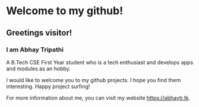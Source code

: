 # Welcome to my github!

## Greetings visitor!

### I am Abhay Tripathi

A B.Tech CSE First Year student who is a tech enthusiast and develops apps and modules as an hobby.

I would like to welcome you to my github projects. I hope you find them interesting. Happy project surfing!

For more information about me, you can visit my website https://abhaytr.tk.
